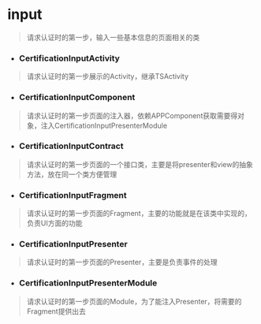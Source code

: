 # input
> 请求认证时的第一步，输入一些基本信息的页面相关的类

- ### CertificationInputActivity
> 请求认证时的第一步展示的Activity，继承TSActivity

- ### CertificationInputComponent
> 请求认证时的第一步页面的注入器，依赖APPComponent获取需要得对象，注入CertificationInputPresenterModule

- ### CertificationInputContract
> 请求认证时的第一步页面的一个接口类，主要是将presenter和view的抽象方法，放在同一个类方便管理

- ### CertificationInputFragment
> 请求认证时的第一步页面的Fragment，主要的功能就是在该类中实现的，负责UI方面的功能

- ### CertificationInputPresenter
> 请求认证时的第一步页面的Presenter，主要是负责事件的处理

- ### CertificationInputPresenterModule
> 请求认证时的第一步页面的Module，为了能注入Presenter，将需要的Fragment提供出去
